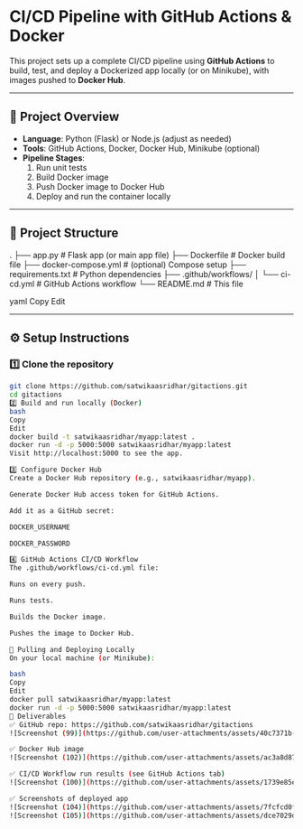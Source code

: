 # CI/CD Pipeline with GitHub Actions & Docker

This project sets up a complete CI/CD pipeline using **GitHub Actions** to build, test, and deploy a Dockerized app locally (or on Minikube), with images pushed to **Docker Hub**.

---

## 🚀 Project Overview

- **Language**: Python (Flask) or Node.js (adjust as needed)
- **Tools**: GitHub Actions, Docker, Docker Hub, Minikube (optional)
- **Pipeline Stages**:
  1. Run unit tests
  2. Build Docker image
  3. Push Docker image to Docker Hub
  4. Deploy and run the container locally

---

## 📂 Project Structure

.
├── app.py # Flask app (or main app file)
├── Dockerfile # Docker build file
├── docker-compose.yml # (optional) Compose setup
├── requirements.txt # Python dependencies
├── .github/workflows/
│ └── ci-cd.yml # GitHub Actions workflow
└── README.md # This file

yaml
Copy
Edit

---

## ⚙ Setup Instructions

### 1️⃣ Clone the repository
```bash
git clone https://github.com/satwikaasridhar/gitactions.git
cd gitactions
2️⃣ Build and run locally (Docker)
bash
Copy
Edit
docker build -t satwikaasridhar/myapp:latest .
docker run -d -p 5000:5000 satwikaasridhar/myapp:latest
Visit http://localhost:5000 to see the app.

3️⃣ Configure Docker Hub
Create a Docker Hub repository (e.g., satwikaasridhar/myapp).

Generate Docker Hub access token for GitHub Actions.

Add it as a GitHub secret:

DOCKER_USERNAME

DOCKER_PASSWORD

4️⃣ GitHub Actions CI/CD Workflow
The .github/workflows/ci-cd.yml file:

Runs on every push.

Runs tests.

Builds the Docker image.

Pushes the image to Docker Hub.

🐳 Pulling and Deploying Locally
On your local machine (or Minikube):

bash
Copy
Edit
docker pull satwikaasridhar/myapp:latest
docker run -d -p 5000:5000 satwikaasridhar/myapp:latest
📸 Deliverables
✅ GitHub repo: https://github.com/satwikaasridhar/gitactions
![Screenshot (99)](https://github.com/user-attachments/assets/40c7371b-f70b-4ba2-88fe-2d87cbb23aa3)

✅ Docker Hub image
![Screenshot (102)](https://github.com/user-attachments/assets/ac3a8d87-8438-49f9-9098-e1f721be9bef)

✅ CI/CD Workflow run results (see GitHub Actions tab)
![Screenshot (100)](https://github.com/user-attachments/assets/1739e85e-1de4-49c3-aca6-ef465b123f8e)

✅ Screenshots of deployed app
![Screenshot (104)](https://github.com/user-attachments/assets/7fcfcd0f-4f5d-47ce-ae2f-f9f56858005d)
![Screenshot (105)](https://github.com/user-attachments/assets/dce7029d-b037-4b03-aca2-3908583f7bed)

